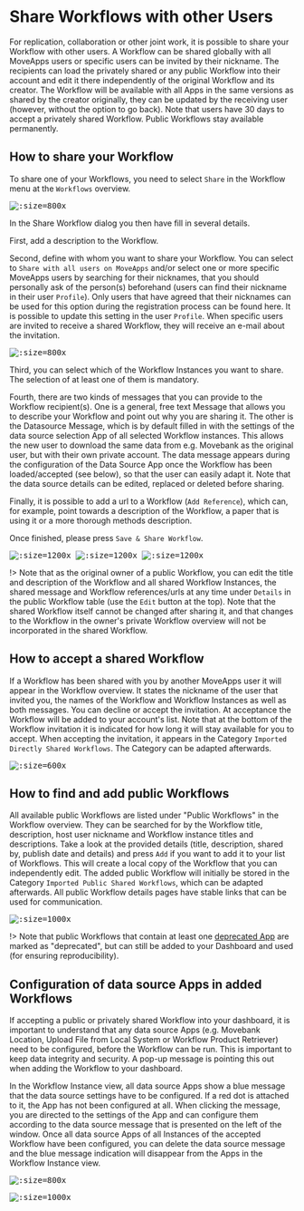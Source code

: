 # Share Workflows with other Users

For replication, collaboration or other joint work, it is possible to share your Workflow with other users.  A Workflow can be shared globally with all MoveApps users or specific users can be invited by their nickname. The recipients can load the privately shared or any public Workflow into their account and edit it there independently of the original Workflow and its creator. The Workflow will be available with all Apps in the same versions as shared by the creator originally, they can be updated by the receiving user (however, without the option to go back). Note that users have 30 days to accept a privately shared Workflow. Public Workflows stay available permanently. 

## How to share your Workflow

To share one of your Workflows, you need to select `Share` in the Workflow menu at the `Workflows` overview.

<kbd>![](files/Share_WF_overview.png ':size=800x')</kbd>

In the Share Workflow dialog you then have fill in several details.  

First, add a description to the Workflow.

Second, define with whom you want to share your Workflow. You can select to `Share with all users on MoveApps` and/or select one or more specific MoveApps users by searching for their nicknames, that you should personally ask of the person(s) beforehand (users can find their nickname in their user `Profile`). Only users that have agreed that their nicknames can be used for this option during the registration process can be found here. It is possible to update this setting in the user `Profile`. When specific users are invited to receive a shared Workflow, they will receive an e-mail about the invitation.

<kbd>![](files/allow_profile_discov.png ':size=800x')<kbd/>

Third, you can select which of the Workflow Instances you want to share. The selection of at least one of them is mandatory.

Fourth, there are two kinds of messages that you can provide to the Workflow recipient(s). One is a general, free text Message that allows you to describe your Workflow and point out why you are sharing it. The other is the Datasource Message, which is by default filled in with the settings of the data source selection App of all selected Workflow instances. This allows the new user to download the same data from e.g. Movebank as the original user, but with their own private account. The data message appears during the configuration of the Data Source App once the Workflow has been loaded/accepted (see below), so that the user can easily adapt it. Note that the data source details can be edited, replaced or deleted before sharing.

Finally, it is possible to add a url to a Workflow (`Add Reference`), which can, for example, point towards a description of the Workflow, a paper that is using it or a more thorough methods description.

Once finished, please press `Save & Share Workflow`.

<kbd>![](files/Share_WF_1_23.png ':size=1200x')
![](files/Share_WF_2_23.png ':size=1200x')
![](files/Share_WF_3_23.png ':size=1200x')</kbd>

!\> Note that as the original owner of a public Workflow, you can edit the title and description of the Workflow and all shared Workflow Instances, the shared message and Workflow references/urls at any time under `Details` in the public Workflow table (use the `Edit` button at the top). Note that the shared Workflow itself cannot be changed after sharing it, and that changes to the Workflow in the owner's private Workflow overview will not be incorporated in the shared Workflow.

## How to accept a shared Workflow

If a Workflow has been shared with you by another MoveApps user it will appear in the Workflow overview. It states the nickname of the user that invited you, the names of the Workflow and Workflow Instances as well as both messages. You can decline or accept the invitation. At acceptance the Workflow will be added to your account's list. Note that at the bottom of the Workflow invitation it is indicated for how long it will stay available for you to accept. When accepting the invitation, it appears in the Category `Imported Directly Shared Workflows`. The Category can be adapted afterwards.

<kbd>![](files/Share_invite_23.png ':size=600x')</kbd>

## How to find and add public Workflows

All available public Workflows are listed under "Public Workflows" in the Workflow overview. They can be searched for by the Workflow title, description, host user nickname and Workflow instance titles and descriptions. Take a look at the provided details (title, description, shared by, publish date and details) and press `Add` if you want to add it to your list of Workflows. This will create a local copy of the Workflow that you can independently edit. The added public Workflow will initially be stored in the Category `Imported Public Shared Workflows`, which can be adapted afterwards. All public Workflow details pages have stable links that can be used for communication.

<kbd>![](files/Share_public_23.png ':size=1000x')</kbd>

!\> Note that public Workflows that contain at least one [deprecated App](app_deprecation.md) are marked as "deprecated", but can still be added to your Dashboard and used (for ensuring reproducibility).


## Configuration of data source Apps in added Workflows

If accepting a public or privately shared Workflow into your dashboard, it is important to understand that any data source Apps (e.g. Movebank Location, Upload File from Local System or Workflow Product Retriever) need to be configured, before the Workflow can be run. This is important to keep data integrity and security. A pop-up message is pointing this out when adding the Workflow to your dashboard.

In the Workflow Instance view, all data source Apps show a blue message that the data source settings have to be configured. If a red dot is attached to it, the App has not been configured at all. When clicking the message, you are directed to the settings of the App and can configure them according to the data source message that is presented on the left of the window. Once all data source Apps of all Instances of the accepted Workflow have been configured, you can delete the data source message and the blue message indication will disappear from the Apps in the Workflow Instance view.

<kbd>![](files/Share_datasource_msg.png ':size=800x')</kbd>

<kbd>![](files/Share_datasource_1.png ':size=1000x')</kbd>